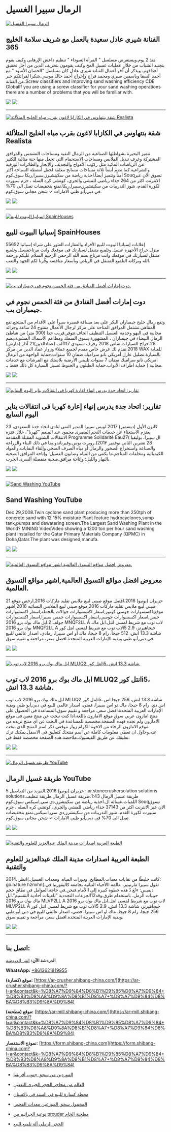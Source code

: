 # الرمال سبيرا الغسيل

<a href="https://swt.shibang-china.com/?l=ar&img&k=%D8%A7%D9%84%D8%B1%D9%85%D8%A7%D9%84+%D8%B3%D8%A8%D9%8A%D8%B1%D8%A7+%D8%A7%D9%84%D8%BA%D8%B3%D9%8A%D9%84" target="_blank">![الرمال سبيرا الغسيل](http://static.shibang-china.com/all-800x300/117.jpg)</a>

## الفنانة شيري عادل سعيدة بالعمل مع شريف سلامة الخليج 365
منذ 2 يوم.ويستعرض مسلسل &quot; المرأة السوداء &quot; تنظيم داعش الإرهابى وكيف يقوم بتجنيد الشباب من خلال عمليات غسيل المخ وكيف يقومون بتحريف الدين من أجل تحقيق أهدافهم، ويذكر أن آخر أعمال الفنانة شيري عادل كان مسلسل &quot;الحصان الأسود &quot; مع أحمد السقا وياسمين صبري ومحمد فراج وإخراج أحمد خالد موسي.شكرا لقرائتكم خبر عن الفنانة.Screw classifiers and improving sand washing efficiency CDE GlobalIf you are using a screw classifier for your sand washing operations there are a number of problems that you will be familiar with.


<a href="https://whatsapp.shibangsoft.com/WhatsApp.php" target="_blank" title="WhatsApp">![](http://static.shibang-china.com/icon/whatsapp.png)</a> <a href="https://swt.shibang-china.com/?l=ar&icon&k=%D8%A7%D9%84%D8%B1%D9%85%D8%A7%D9%84+%D8%B3%D8%A8%D9%8A%D8%B1%D8%A7+%D8%A7%D9%84%D8%BA%D8%B3%D9%8A%D9%84" target="_blank">![](http://static.shibang-china.com/icon/chat-ar.png)</a>

---

<a href="https://swt.shibang-china.com/?l=ar&img&k=%D8%A7%D9%84%D8%B1%D9%85%D8%A7%D9%84+%D8%B3%D8%A8%D9%8A%D8%B1%D8%A7+%D8%A7%D9%84%D8%BA%D8%B3%D9%8A%D9%84" target="_blank">![شقة بنتهاوس في الكازابا لاغون بقرب مياه الخليج المتلألئة Realista](http://static.shibang-china.com/all-800x300/1096.jpg)</a>

## شقة بنتهاوس في الكازابا لاغون بقرب مياه الخليج المتلألئة Realista
تتميز البحيرة بشواطئها الصناعية من الرمال النقية ومساحات التشمس والمرافق المشتركة وغرف تبديل الملابس ومساحات الاستحمام التي تجعل منها جنة مثالية للكثير من الرياضات المائية مثل ركوب الأمواج والتجديف والإبحار والطائرات الورقية والشراعية.كما تضم أيضاً ثلاثة مساحات مسابح مغلقة لجعل أنشطة السباحة أكثر أمناً.وتتميز أيضاً.احذية رياضة من سكيتشيرز,سبيرا,ريكا سوق.كوم Souqتسوق الان عبر الانترنت اكثر من 264 حذاء رياضي للمشي والجري، كوتشي كره السله ، جزم سبورت لكورة القدم، شوز التدريبات من سكيتشيرز,سبيرا,ريكا.تمتع بتخفيضات تصل الى 70% في دبي,أبو ظبي الامارات ✓ شحن مجاني سوق.كوم.


<a href="https://whatsapp.shibangsoft.com/WhatsApp.php" target="_blank" title="WhatsApp">![](http://static.shibang-china.com/icon/whatsapp.png)</a> <a href="https://swt.shibang-china.com/?l=ar&icon&k=%D8%A7%D9%84%D8%B1%D9%85%D8%A7%D9%84+%D8%B3%D8%A8%D9%8A%D8%B1%D8%A7+%D8%A7%D9%84%D8%BA%D8%B3%D9%8A%D9%84" target="_blank">![](http://static.shibang-china.com/icon/chat-ar.png)</a>

---

<a href="https://swt.shibang-china.com/?l=ar&img&k=%D8%A7%D9%84%D8%B1%D9%85%D8%A7%D9%84+%D8%B3%D8%A8%D9%8A%D8%B1%D8%A7+%D8%A7%D9%84%D8%BA%D8%B3%D9%8A%D9%84" target="_blank">![إسبانيا البيوت للبيع SpainHouses](http://static.shibang-china.com/all-800x300/820.jpg)</a>

## إسبانيا البيوت للبيع SpainHouses
55652 إعلانات إسبانيا البيوت للبيع الأفراد والعقارات.العثور على شراء إسبانيا منزل.حراج الأجهزة غسيل وتلميع متنقل لسيارتك في موقعك وانت مرتاحغسيل وتلميع متنقل لسيارتك في موقعك وانت مرتاح,بسم الله الرحمن الرحيم السلام عليكم ورحمة الله وبركاته التلميع المتنقل في الرياض وبأسعار منافسه وفّرنا لكم الجهد والتعب.


<a href="https://whatsapp.shibangsoft.com/WhatsApp.php" target="_blank" title="WhatsApp">![](http://static.shibang-china.com/icon/whatsapp.png)</a> <a href="https://swt.shibang-china.com/?l=ar&icon&k=%D8%A7%D9%84%D8%B1%D9%85%D8%A7%D9%84+%D8%B3%D8%A8%D9%8A%D8%B1%D8%A7+%D8%A7%D9%84%D8%BA%D8%B3%D9%8A%D9%84" target="_blank">![](http://static.shibang-china.com/icon/chat-ar.png)</a>

---

<a href="https://swt.shibang-china.com/?l=ar&img&k=%D8%A7%D9%84%D8%B1%D9%85%D8%A7%D9%84+%D8%B3%D8%A8%D9%8A%D8%B1%D8%A7+%D8%A7%D9%84%D8%BA%D8%B3%D9%8A%D9%84" target="_blank">![دوت إمارات أفضل الفنادق من فئة الخمس نجوم في جيمباران بب.](http://static.shibang-china.com/all-800x300/710.jpg)</a>

## دوت إمارات أفضل الفنادق من فئة الخمس نجوم في جيمباران بب.
وتقع رمال خليج جيمباران البكر على بعد مسافة قصيرة سيراً على الأقدام من المنتجع.تقع المقاهي.تشتمل المرافق المتاحة على مركز لرجال الأعمال مفتوح 24 ساعة وجرائد مجانية في البهو وخدمة الغسيل التنظيف الجاف.تتوفر.قريب جدا (300 متر) من شاطئ الرمال البيضاء في جيمباران ، المشهورة بسوق السمك ومطاعم الأسماك المشوية.يضم 28.حراج السيارات شاص 2018 رفرف سعودي 117ألف (عمادالدين)21 آذار (مارس) 2018.نقدم لك عرض خاص مقدم لجميع عملاء وزوار عماد الدين من مركز WAX للعناية بالسيارة.تضليل عازل أمريكي نانو سراميك ضمان 10 سنوات.حماية الواجهة من الرمال امريكي نانو سراميك ضمان 7 سنوات.تلبيس الأرضية بلاستك مع الفرشات مع خدمات مجانية ( حماية اطراف الأبواب.حماية الطبلون و الجنوط.غسيل السيارة كل ذلك فقط بـ.


<a href="https://whatsapp.shibangsoft.com/WhatsApp.php" target="_blank" title="WhatsApp">![](http://static.shibang-china.com/icon/whatsapp.png)</a> <a href="https://swt.shibang-china.com/?l=ar&icon&k=%D8%A7%D9%84%D8%B1%D9%85%D8%A7%D9%84+%D8%B3%D8%A8%D9%8A%D8%B1%D8%A7+%D8%A7%D9%84%D8%BA%D8%B3%D9%8A%D9%84" target="_blank">![](http://static.shibang-china.com/icon/chat-ar.png)</a>

---

<a href="https://swt.shibang-china.com/?l=ar&img&k=%D8%A7%D9%84%D8%B1%D9%85%D8%A7%D9%84+%D8%B3%D8%A8%D9%8A%D8%B1%D8%A7+%D8%A7%D9%84%D8%BA%D8%B3%D9%8A%D9%84" target="_blank">![تقارير: اتحاد جدة يدرس إنهاء إعارة كهربا فى انتقالات يناير اليوم السابع](http://static.shibang-china.com/all-800x300/503.jpg)</a>

## تقارير: اتحاد جدة يدرس إنهاء إعارة كهربا فى انتقالات يناير اليوم السابع
23 كانون الأول (ديسمبر) 2017.لويس سييرا المدير الفنى لنادى اتحاد جدة السعودى، يعتزم الاستغناء عن خدمات النجم المصرى محمود عبد المنعم &quot;كهربا&quot;، خلال فترة الانتقالات الشتوية المقبلة.المقدمة Programme Solidarité Eauال سييرا، بوليفيا )27 28 تشرين الثاني نوفمبر 201٣(.روبرت بوس.وفيرناندو.بما في ذلك البناء والزراعة والصناعة واستخراج الصخور والرمال أو مياه الصرف الصحي وإلقاء النفايات.والمواد الكيميائية ومخلفات المناجم.ما يكفي من المياه وصابون الغسيل؛ وإتاحة المرافق الصحية بالنهار والليل؛ وإتاحة مرافق.صحية منفصلة ألسرى الحرب.


<a href="https://whatsapp.shibangsoft.com/WhatsApp.php" target="_blank" title="WhatsApp">![](http://static.shibang-china.com/icon/whatsapp.png)</a> <a href="https://swt.shibang-china.com/?l=ar&icon&k=%D8%A7%D9%84%D8%B1%D9%85%D8%A7%D9%84+%D8%B3%D8%A8%D9%8A%D8%B1%D8%A7+%D8%A7%D9%84%D8%BA%D8%B3%D9%8A%D9%84" target="_blank">![](http://static.shibang-china.com/icon/chat-ar.png)</a>

---

<a href="https://swt.shibang-china.com/?l=ar&img&k=%D8%A7%D9%84%D8%B1%D9%85%D8%A7%D9%84+%D8%B3%D8%A8%D9%8A%D8%B1%D8%A7+%D8%A7%D9%84%D8%BA%D8%B3%D9%8A%D9%84" target="_blank">![Sand Washing YouTube](http://static.shibang-china.com/all-800x300/346.jpg)</a>

## Sand Washing YouTube
Dec 29,2008.Twin cyclone sand plant producing more than 250tph of concrete sand with 12 15% moisture.Plant feature hydrocyclones,sump tank,pumps and dewatering screen.The Largest Sand Washing Plant in the World? MINING VideoVideo showing a 1200 ton per hour sand washing plant installed for the Qatar Primary Materials Company (QPMC) in Doha,Qatar.The plant was designed,manufa.


<a href="https://whatsapp.shibangsoft.com/WhatsApp.php" target="_blank" title="WhatsApp">![](http://static.shibang-china.com/icon/whatsapp.png)</a> <a href="https://swt.shibang-china.com/?l=ar&icon&k=%D8%A7%D9%84%D8%B1%D9%85%D8%A7%D9%84+%D8%B3%D8%A8%D9%8A%D8%B1%D8%A7+%D8%A7%D9%84%D8%BA%D8%B3%D9%8A%D9%84" target="_blank">![](http://static.shibang-china.com/icon/chat-ar.png)</a>

---

<a href="https://swt.shibang-china.com/?l=ar&img&k=%D8%A7%D9%84%D8%B1%D9%85%D8%A7%D9%84+%D8%B3%D8%A8%D9%8A%D8%B1%D8%A7+%D8%A7%D9%84%D8%BA%D8%B3%D9%8A%D9%84" target="_blank">![معروض افضل مواقع التسوق العالمية,اشهر مواقع التسوق العالمية.](http://static.shibang-china.com/all-800x300/146.jpg)</a>

## معروض افضل مواقع التسوق العالمية,اشهر مواقع التسوق العالمية.
21 حزيران (يونيو) 2016.افضل موقع صيني لبيع ملابس تقليد ماركات 2016,ارخص موقع صيني لبيع ملابس تقليد ماركات 2016,موقع صيني لبيع الملابس النسائيه 2016,اشهر موقع.اكسسوارات جوسي كوتور,اسعار اكسسوارات جوالات بالجملة,اسعار اكسسوارات جيس,اسعار اكسسوارات جوسي,اسعار اكسسوارات جمس سييرا,اسعار اكسسوارات جولف 2.ابل ماك بوك برو 2016 MNQF2LL A لاب توب مع شريط لمسي انتل.ابل ماك بوك برو 2016 MNQF2LL A لاب توب مع شريط لمسي انتل كورi5 2.9 جيجاهيرتز، شاشة 13.3 انش، 512 جيجا، رام 8 جيجا، ماك او اس سييرا، رمادي، اصدار عالمي للبيع في دبي,أبو ظبي وبقية الإمارات العربية المتحدة.افضل سعر، مراجعة و تقييم سوق.


<a href="https://whatsapp.shibangsoft.com/WhatsApp.php" target="_blank" title="WhatsApp">![](http://static.shibang-china.com/icon/whatsapp.png)</a> <a href="https://swt.shibang-china.com/?l=ar&icon&k=%D8%A7%D9%84%D8%B1%D9%85%D8%A7%D9%84+%D8%B3%D8%A8%D9%8A%D8%B1%D8%A7+%D8%A7%D9%84%D8%BA%D8%B3%D9%8A%D9%84" target="_blank">![](http://static.shibang-china.com/icon/chat-ar.png)</a>

---

<a href="https://swt.shibang-china.com/?l=ar&img&k=%D8%A7%D9%84%D8%B1%D9%85%D8%A7%D9%84+%D8%B3%D8%A8%D9%8A%D8%B1%D8%A7+%D8%A7%D9%84%D8%BA%D8%B3%D9%8A%D9%84" target="_blank">![ابل ماك بوك برو 2016 لاب توب MLUQ2 انتل كورi5، شاشة 13.3 انش.](http://static.shibang-china.com/all-800x300/451.jpg)</a>

## ابل ماك بوك برو 2016 لاب توب MLUQ2 انتل كورi5، شاشة 13.3 انش.
ابل ماك بوك برو 2016 لاب توب MLUQ2 انتل كورi5، شاشة 13.3 انش، 256 جيجا اس اس دي، رام 8 جيجا، ماك تو اس سييرا، فضي، اصدار عالمي للبيع في دبي,أبو ظبي وبقية الإمارات العربية المتحدة.افضل سعر، مراجعة و تقييم سوق.المساعدة فى الحصول على منتج امازون عربي سوق موقع الامازون باللغة.ادا كنت تبحث عن منتج معين فى موقع الامازون ولم تجده فهده الصفحة.مخصصة للمساعدة فى البحث عن اى منتج تريده من موقع الامازون.الرجاء من الاخوة الكرام زوار موقعي ذكر اسم المنتج الذى تبحث عنه.وحاول ان تعطي معلومات كاملة عن اسم منتجك كتعليق فى الاسفل.يمكنك ترك تعليقك عن طريق الفيسبوك.ملاحضة.هده الصفحة مخصصة فقط فى.


<a href="https://whatsapp.shibangsoft.com/WhatsApp.php" target="_blank" title="WhatsApp">![](http://static.shibang-china.com/icon/whatsapp.png)</a> <a href="https://swt.shibang-china.com/?l=ar&icon&k=%D8%A7%D9%84%D8%B1%D9%85%D8%A7%D9%84+%D8%B3%D8%A8%D9%8A%D8%B1%D8%A7+%D8%A7%D9%84%D8%BA%D8%B3%D9%8A%D9%84" target="_blank">![](http://static.shibang-china.com/icon/chat-ar.png)</a>

---

<a href="https://swt.shibang-china.com/?l=ar&img&k=%D8%A7%D9%84%D8%B1%D9%85%D8%A7%D9%84+%D8%B3%D8%A8%D9%8A%D8%B1%D8%A7+%D8%A7%D9%84%D8%BA%D8%B3%D9%8A%D9%84" target="_blank">![طريقة غسيل الرمال YouTube](http://static.shibang-china.com/all-800x300/1006.jpg)</a>

## طريقة غسيل الرمال YouTube
5 حزيران (يونيو) 2016.المزيد من التفاصيل : ar.stonecrushersolution solutions solutions.طريقة غسيل الرمال 1:43.طريقة غسيل الرمال.طريقة تنظيف اللمبات.غسالة ال.احذية رياضة من سكيتشرز,دي سي,اسيكس سوق.كوم Souqتسوق الان عبر الانترنت اكثر من 37143 حذاء رياضي للمشي والجري، كوتشي كره السله ، جزم سبورت لكورة القدم، شوز التدريبات من سكيتشرز,دي سي,اسيكس.تمتع بتخفيضات تصل الى 70% في دبي,أبو ظبي الامارات ✓ شحن مجاني سوق.كوم.


<a href="https://whatsapp.shibangsoft.com/WhatsApp.php" target="_blank" title="WhatsApp">![](http://static.shibang-china.com/icon/whatsapp.png)</a> <a href="https://swt.shibang-china.com/?l=ar&icon&k=%D8%A7%D9%84%D8%B1%D9%85%D8%A7%D9%84+%D8%B3%D8%A8%D9%8A%D8%B1%D8%A7+%D8%A7%D9%84%D8%BA%D8%B3%D9%8A%D9%84" target="_blank">![](http://static.shibang-china.com/icon/chat-ar.png)</a>

---

<a href="https://swt.shibang-china.com/?l=ar&img&k=%D8%A7%D9%84%D8%B1%D9%85%D8%A7%D9%84+%D8%B3%D8%A8%D9%8A%D8%B1%D8%A7+%D8%A7%D9%84%D8%BA%D8%B3%D9%8A%D9%84" target="_blank">![اﻟﻄﺒﻌﺔ اﻟﻌﺮﺑﻴﺔ اصدارات مدينة الملك عبدالعزيز للعلوم والتقنية](http://static.shibang-china.com/all-800x300/52.jpg)</a>

## اﻟﻄﺒﻌﺔ اﻟﻌﺮﺑﻴﺔ اصدارات مدينة الملك عبدالعزيز للعلوم والتقنية
2014، كانت خليطًا من نفايات معدات.المطابخ، ودورات المياه، ومعدات الغسيل.)انظر: go.nature hznxhn(.تقول سييرا مارتينيز، عالمة االأحياء النباتية بجامعة كاليفورنيا.في ديفيس: »تُعَ دّ هذه خطوة كبيرة إلى االأمام.فنحن.في حاجة.العوامل في نطاق حجم حبيبات الرمل، باستخدام طرق.وقد12الجرعات التجددية &quot;للعينات أحادية التقسيم&quot;.ابل ماك بوك برو 2016 MLVP2LL A لاب توب مع شريط لمسي انتل.ابل ماك بوك برو 2016 MLVP2LL A لاب توب مع شريط لمسي انتل كورi5 2.9 جيجاهيرتز، شاشة 13.3 انش، 256 جيجا، رام 8 جيجا، ماك او اس سييرا، فضي، اصدار عالمي للبيع في دبي,أبو ظبي وبقية الإمارات العربية المتحدة.افضل سعر، مراجعة و تقييم سوق.


<a href="https://whatsapp.shibangsoft.com/WhatsApp.php" target="_blank" title="WhatsApp">![](http://static.shibang-china.com/icon/whatsapp.png)</a> <a href="https://swt.shibang-china.com/?l=ar&icon&k=%D8%A7%D9%84%D8%B1%D9%85%D8%A7%D9%84+%D8%B3%D8%A8%D9%8A%D8%B1%D8%A7+%D8%A7%D9%84%D8%BA%D8%B3%D9%8A%D9%84" target="_blank">![](http://static.shibang-china.com/icon/chat-ar.png)</a>

---
## اتصل بنا:

**الدردشة الآن:** [انقر للدردشة](https://swt.shibang-china.com?l=ar&contact&k=%D8%A7%D9%84%D8%B1%D9%85%D8%A7%D9%84+%D8%B3%D8%A8%D9%8A%D8%B1%D8%A7+%D8%A7%D9%84%D8%BA%D8%B3%D9%8A%D9%84)

**WhatsApp:**  [+8613621919955](https://whatsapp.shibangsoft.com/WhatsApp.php)

**موقع (كسارة):** [https://ar-crusher.shibang-china.com/](https://ar-crusher.shibang-china.com/?l=ar&contact&k=%D8%A7%D9%84%D8%B1%D9%85%D8%A7%D9%84+%D8%B3%D8%A8%D9%8A%D8%B1%D8%A7+%D8%A7%D9%84%D8%BA%D8%B3%D9%8A%D9%84)

**موقع (مطحنة):** [https://ar-mill.shibang-china.com/](https://ar-mill.shibang-china.com/?l=ar&contact&k=%D8%A7%D9%84%D8%B1%D9%85%D8%A7%D9%84+%D8%B3%D8%A8%D9%8A%D8%B1%D8%A7+%D8%A7%D9%84%D8%BA%D8%B3%D9%8A%D9%84)

**نموذج الاستفسار:** [https://form.shibang-china.com](https://form.shibang-china.com?l=ar&contact&k=%D8%A7%D9%84%D8%B1%D9%85%D8%A7%D9%84+%D8%B3%D8%A8%D9%8A%D8%B1%D8%A7+%D8%A7%D9%84%D8%BA%D8%B3%D9%8A%D9%84)

* [الموردين من سحق جنوب أفريقيا](../27/%D8%A7%D9%84%D9%85%D9%88%D8%B1%D8%AF%D9%8A%D9%86%20%D9%85%D9%86%20%D8%B3%D8%AD%D9%82%20%D8%AC%D9%86%D9%88%D8%A8%20%D8%A3%D9%81%D8%B1%D9%8A%D9%82%D9%8A%D8%A7.md)

* [العالم من محاجر الحجر الجيري التعدين](../28/%D8%A7%D9%84%D8%B9%D8%A7%D9%84%D9%85%20%D9%85%D9%86%20%D9%85%D8%AD%D8%A7%D8%AC%D8%B1%20%D8%A7%D9%84%D8%AD%D8%AC%D8%B1%20%D8%A7%D9%84%D8%AC%D9%8A%D8%B1%D9%8A%20%D8%A7%D9%84%D8%AA%D8%B9%D8%AF%D9%8A%D9%86.md)

* [محطة كسارة للبيع في السند في باكستان](../29/%D9%85%D8%AD%D8%B7%D8%A9%20%D9%83%D8%B3%D8%A7%D8%B1%D8%A9%20%D9%84%D9%84%D8%A8%D9%8A%D8%B9%20%D9%81%D9%8A%20%D8%A7%D9%84%D8%B3%D9%86%D8%AF%20%D9%81%D9%8A%20%D8%A8%D8%A7%D9%83%D8%B3%D8%AA%D8%A7%D9%86.md)

* [المحمول سحق الموزعين معدات الفحص](../30/%D8%A7%D9%84%D9%85%D8%AD%D9%85%D9%88%D9%84%20%D8%B3%D8%AD%D9%82%20%D8%A7%D9%84%D9%85%D9%88%D8%B2%D8%B9%D9%8A%D9%86%20%D9%85%D8%B9%D8%AF%D8%A7%D8%AA%20%D8%A7%D9%84%D9%81%D8%AD%D8%B5.md)

* [نوعية الجراثيم من prcuder مطحنة الخام](../28/%D9%86%D9%88%D8%B9%D9%8A%D8%A9%20%D8%A7%D9%84%D8%AC%D8%B1%D8%A7%D8%AB%D9%8A%D9%85%20%D9%85%D9%86%20prcuder%20%D9%85%D8%B7%D8%AD%D9%86%D8%A9%20%D8%A7%D9%84%D8%AE%D8%A7%D9%85.md)

* [الحجر الرملي آلة تلميع للبيع](../30/%D8%A7%D9%84%D8%AD%D8%AC%D8%B1%20%D8%A7%D9%84%D8%B1%D9%85%D9%84%D9%8A%20%D8%A2%D9%84%D8%A9%20%D8%AA%D9%84%D9%85%D9%8A%D8%B9%20%D9%84%D9%84%D8%A8%D9%8A%D8%B9.md)